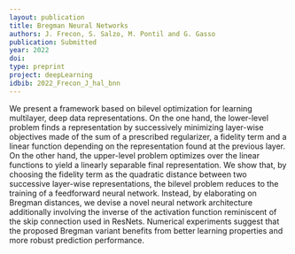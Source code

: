 ```yaml
---
layout: publication
title: Bregman Neural Networks
authors: J. Frecon, S. Salzo, M. Pontil and G. Gasso
publication: Submitted
year: 2022
doi:
type: preprint
project: deepLearning
idbib: 2022_Frecon_J_hal_bnn
---
```


We present a framework based on bilevel optimization for learning multilayer, deep data representations. On the one hand, the lower-level problem finds a representation by successively minimizing layer-wise objectives made of the sum of a prescribed regularizer, a fidelity term and a linear function depending on the representation found at the previous layer. On the other hand, the upper-level problem optimizes over the linear functions to yield a linearly separable final representation. We show that, by choosing the fidelity term as the quadratic distance between two successive layer-wise representations, the bilevel problem reduces to the training of a feedforward neural network. Instead, by elaborating on Bregman distances, we devise a novel neural network architecture additionally involving the inverse of the activation function reminiscent of the skip connection used in ResNets. Numerical experiments suggest that the proposed Bregman variant benefits from better learning properties and more robust prediction performance.

